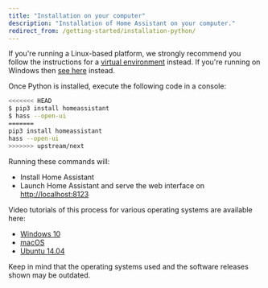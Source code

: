 ```yaml
---
title: "Installation on your computer"
description: "Installation of Home Assistant on your computer."
redirect_from: /getting-started/installation-python/
---
```


<div class='note'>

If you're running a Linux-based platform, we strongly recommend you follow the instructions for a [virtual environment](/docs/installation/virtualenv/) instead. If you're running on Windows then [see here](/docs/installation/windows/#installing-in-a-python-virtual-environment) instead.

</div>

Once Python is installed, execute the following code in a console:

```bash
<<<<<<< HEAD
$ pip3 install homeassistant
$ hass --open-ui
=======
pip3 install homeassistant
hass --open-ui
>>>>>>> upstream/next
```

Running these commands will:

 - Install Home Assistant
 - Launch Home Assistant and serve the web interface on [http://localhost:8123](http://localhost:8123)

Video tutorials of this process for various operating systems are available here:

 - [Windows 10](https://www.youtube.com/watch?v=X27eVvuqwnY)
 - [macOS](https://www.youtube.com/watch?v=hej6ipN86ls)
 - [Ubuntu 14.04](https://www.youtube.com/watch?v=SXaAG1lGNH0)

Keep in mind that the operating systems used and the software releases shown may be outdated.

